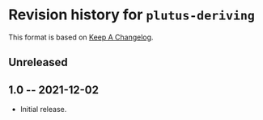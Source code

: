 # Revision history for `plutus-deriving`

This format is based on [Keep A Changelog](https://keepachangelog.com/en/1.0.0).

## Unreleased

## 1.0 -- 2021-12-02

* Initial release.
